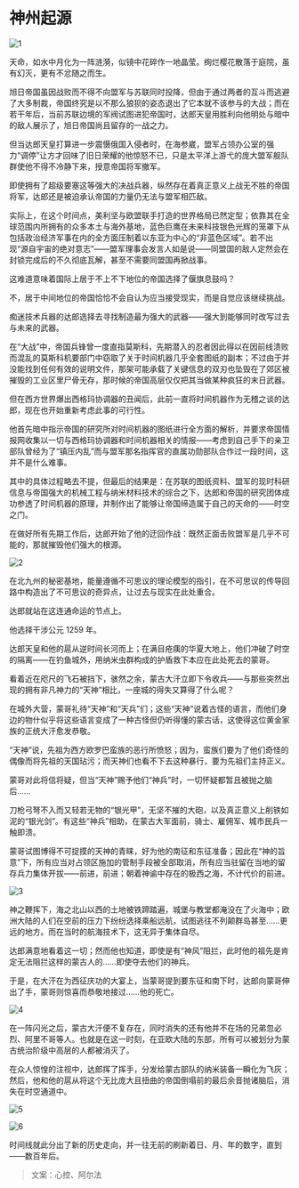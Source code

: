 # 神州起源

![1](images/神州起源-1.jpg)

天命，如水中月化为一阵涟漪，似镜中花碎作一地晶莹。绚烂樱花散落于庭院，虽有幻灭，更有不忿随之而生。

旭日帝国虽因战败而不得不向盟军与苏联同时投降，但由于通过两者的互斗而逃避了大多制裁，帝国终究是以不那么狼狈的姿态退出了它本就不该参与的大战；而在若干年后，当前苏联边境的军阀试图进犯帝国时，达郎天皇用胜利向他明处与暗中的敌人展示了，旭日帝国尚且留存的一战之力。

但当达郎天皇打算进一步震慑俄国入侵者时，在海参崴，盟军占领办公室的强力“调停”让方才回味了旧日荣耀的他惊怒不已，只是太平洋上游弋的庞大盟军舰队群使他不得不冷静下来，授意帝国将军撤军。

即使拥有了超级要塞这等强大的决战兵器，纵然存在着真正意义上战无不胜的帝国将军，达郎还是被迫承认帝国的力量仍无法与盟军相匹敌。

实际上，在这个时间点，美利坚与欧盟联手打造的世界格局已然定型；依靠其在全球范围内所拥有的众多本土与海外基地，蓝色巨鹰在未来科技银色光辉的笼罩下从包括政治经济军事在内的全方面压制着以东亚为中心的“非蓝色区域”。若不出现“源自宇宙的绝对意志”——盟军理事会发言人如是说——同盟国的敌人定然会在封锁完成后的不久彻底瓦解，甚至不需要同盟国再掀战事。

这难道意味着国际上居于不上不下地位的帝国选择了偃旗息鼓吗？

不，居于中间地位的帝国恰恰不会自认为应当接受现实，而是自觉应该继续挑战。

痴迷技术兵器的达郎选择去寻找制造最为强大的武器——强大到能够同时改写过去与未来的武器。

在“大战”中，帝国兵锋曾一度直指莫斯科，先期潜入的忍者因此得以在因前线溃败而混乱的莫斯科机要部门中窃取了关于时间机器几乎全套图纸的副本；不过由于并没能找到任何有效的说明文件，那架可能承载了关键信息的双刃也坠毁在了郊区被摧毁的工业区里尸骨无存，那时候的帝国高层仅仅把其当做某种疯狂的末日武器。

但在西方世界爆出西格玛协调器的丑闻后，此前一直将时间机器作为无稽之谈的达郎，现在也开始重新考虑此事的可行性。

他首先暗中指示帝国的研究所对时间机器的图纸进行全方面的解析，并要求帝国情报网收集以一切与西格玛协调器和时间机器相关的情报——考虑到自己手下的亲卫部队曾经为了“镇压内乱”而与盟军那名指挥官的直属功勋部队合作过一段时间，这并不是什么难事。

其中的具体过程略去不提，但最后的结果是：在苏联的图纸资料、盟军的现时科研信息与帝国强大的机械工程与纳米材料技术的综合之下，达郎和帝国的研究团体成功参透了时间机器的原理，并制作出了能够让帝国缔造属于自己的天命的——时空之门。

在做好所有先期工作后，达郎开始了他的迂回作战：既然正面击败盟军是几乎不可能的，那就摧毁他们强大的根源。

![2](images/神州起源-2.jpg)

在北九州的秘密基地，能量遵循不可思议的理论模型的指引，在不可思议的传导回路中构造出了不可思议的奇异点，让过去与现实在此处重合。

达郎就站在这连通命运的节点上。

他选择干涉公元 1259 年。

达郎天皇和他的扈从逆时间长河而上；在满目疮痍的华夏大地上，他们冲破了时空的隔离——在钓鱼城外，用纳米虫群构成的护盾救下本应在此处死去的蒙哥。

看着近在咫尺的飞石被挡下，骇然之余，蒙古大汗立即下令收兵——与那些突然出现的拥有非凡神力的“天神”相比，一座城的得失又算得了什么呢？

在城外大营，蒙哥礼待“天神”和“天兵”们；这些“天神”说着古怪的语言，而他们身边的物什似乎将这些语言变成了一种古怪但仍听得懂的蒙古话，这使得这位黄金家族的正统大汗愈发恭敬。

“天神”说，先祖为西方欧罗巴蛮族的恶行所愤怒；因为，蛮族们要为了他们奇怪的偶像而将先祖的天国玷污；而天神们也看不下去这种暴行，要为先祖们主持正义。

蒙哥对此将信将疑，但当“天神”赐予他们“神兵”时，一切怀疑都暂且被抛之脑后……

刀枪弓弩不入而又轻若无物的“银光甲”，无坚不摧的大砲，以及真正意义上削铁如泥的“银光剑”。有这些“神兵”相助，在蒙古大军面前，骑士、雇佣军、城市民兵一触即溃。

蒙哥试图博得不可捉摸的天神的青睐，好为他的南征和东征准备；因此在“神的旨意”下，所有应当对占领区施加的管制手段被全部取消，所有应当驻留在当地的留存兵力集体开拔——前进，前进；朝着神谕中存在的极西之海，不计代价的前进。

![3](images/神州起源-3.jpg)

神之鞭挥下，海之北山以西的土地被铁蹄踏遍，城堡与教堂都淹没在了火海中；欧洲大陆的人们在空前的压力下纷纷选择乘船远航，试图逃往不列颠群岛甚至……更远的地方。而在当时的航海技术下，这无异于集体自尽。

达郎满意地看着这一切；然而他也知道，即使是有“神风”阻拦，此时他的祖先是肯定无法阻拦这样的蒙古人的……即使夺去他们的神兵。

于是，在大汗在为西征庆功的大宴上，当蒙哥提到要东征和南下时，达郎向蒙哥伸出了手，蒙哥则惊喜而恭敬地接过……他的死亡。

![4](images/神州起源-4.jpg)

在一阵闪光之后，蒙古大汗便不复存在，同时消失的还有他并不在场的兄弟忽必烈、阿里不哥等人。也就是在这一时刻，在亚欧大陆的东部，所有可以被划分为蒙古统治阶级中高层的人都被消灭了。

在众人惊惶的注视中，达郎挥了挥手，分发给蒙古部队的纳米装备一瞬化为飞灰；然后，他和他的扈从将这个无比庞大且扭曲的帝国倒塌前的最后余音抛诸脑后，消失在时空通道中。

![5](images/神州起源-5.jpg)

![6](images/神州起源-6.jpg)

时间线就此分出了新的历史走向，并一往无前的刷新着日、月、年的数字，直到——数百年后。

> 文案：心控、阿尔法
